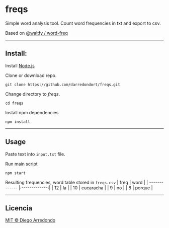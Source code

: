 # freqs
Simple word analysis tool. Count word frequencies in txt and export to csv.


Based on [@waltfy / word-freq](https://github.com/waltfy/word-freq)

___ 

## Install:
Install [Node.js](https://nodejs.org/en/download/) 

Clone or download repo.
```
git clone https://github.com/darredondort/freqs.git
```

Change directory to *freqs*.

```
cd freqs
```

Install npm dependencies
```
npm install
```
___

## Usage

Paste text into `input.txt` file.

Run main script
```
npm start
```

Resulting frequencies, word table stored in `freqs.csv`
| freq        | word           |
| ------------- |:-------------:|
|       12       |      la         |
|      10        |      cucaracha         |
|       9        |      no         |
|       8        |      porque         |


____

## Licencia

[MIT © Diego Arredondo](../LICENSE)
